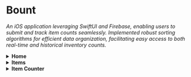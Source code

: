 # Bount
<i>An iOS application leveraging SwiftUI and Firebase, enabling users to submit and track item counts seamlessly. Implemented robust sorting algorithms for efficient data organization, facilitating easy access to both real-time and historical inventory counts.</i>

<details>
  <summary><b>Home</b></summary>
  <img src="https://imgur.com/DdstKSf.png" width="250" />
</details>

<details>
  <summary><b>Items</b></summary>
  <img src="https://imgur.com/TwjawV1.png" width="250" /> <img src="https://imgur.com/I1UBL9y.png" width="250" /> <img src="https://imgur.com/LeCZz54.png" width="250" />
</details>

<details>
  <summary><b>Item Counter</b></summary>
  <img src="https://imgur.com/nB4paKa.png" width="250" /> <img src="https://imgur.com/A2UBH5X.png" width="250" />
</details>
